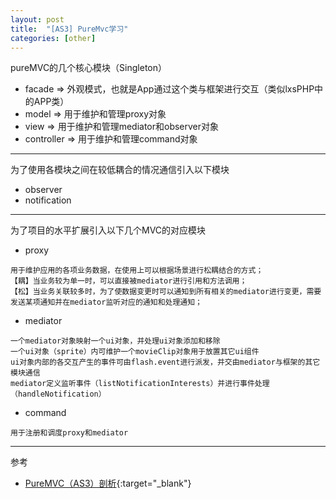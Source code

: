 ```yaml
---
layout: post
title:  "[AS3] PureMvc学习"
categories: [other]
---
```


pureMVC的几个核心模块（Singleton）

* facade => 外观模式，也就是App通过这个类与框架进行交互（类似lxsPHP中的APP类）
* model => 用于维护和管理proxy对象
* view => 用于维护和管理mediator和observer对象
* controller => 用于维护和管理command对象


-----------------------------------

为了使用各模块之间在较低耦合的情况通信引入以下模块

* observer
* notification


-----------------------------------


为了项目的水平扩展引入以下几个MVC的对应模块

* proxy

```
用于维护应用的各项业务数据，在使用上可以根据场景进行松耦结合的方式；
【耦】当业务较为单一时，可以直接被mediator进行引用和方法调用；
【松】当业务关联较多时，为了使数据变更时可以通知到所有相关的mediator进行变更，需要发送某项通知并在mediator监听对应的通知和处理通知；
```

* mediator

```
一个mediator对象映射一个ui对象，并处理ui对象添加和移除
一个ui对象（sprite）内可维护一个movieClip对象用于放置其它ui组件
ui对象内部的各交互产生的事件可由flash.event进行派发，并交由mediator与框架的其它模块通信
mediator定义监听事件（listNotificationInterests）并进行事件处理（handleNotification）
```

* command

```
用于注册和调度proxy和mediator
```


-----------------------------------


参考

+ [PureMVC（AS3）剖析](http://www.cnblogs.com/skynet/archive/2012/12/29/2838303.html){:target="_blank"}
